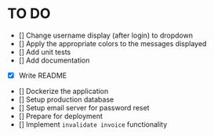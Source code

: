 # TO DO

- [] Change username display (after login) to dropdown
- [] Apply the appropriate colors to the messages displayed
- [] Add unit tests
- [] Add documentation
- [x] Write README
- [] Dockerize the application
- [] Setup production database
- [] Setup email server for password reset
- [] Prepare for deployment
- [] Implement `invalidate invoice` functionality